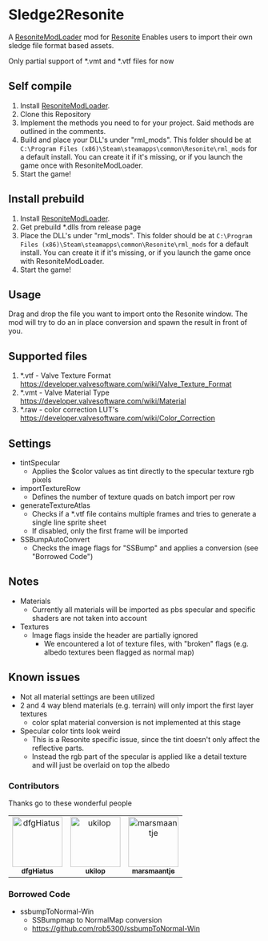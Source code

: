 # Sledge2Resonite

A [ResoniteModLoader](https://github.com/resonite-modding-group/ResoniteModLoader) mod for [Resonite](https://resonite.com/) 
Enables users to import their own sledge file format based assets.

Only partial support of *.vmt and *.vtf files for now

## Self compile
1. Install [ResoniteModLoader](https://github.com/resonite-modding-group/ResoniteModLoader).
2. Clone this Repository
3. Implement the methods you need to for your project. Said methods are outlined in the comments.
4. Build and place your DLL's under "rml_mods". 
  This folder should be at `C:\Program Files (x86)\Steam\steamapps\common\Resonite\rml_mods` for a default install. 
  You can create it if it's missing, or if you launch the game once with ResoniteModLoader.
5. Start the game!

## Install prebuild
1. Install [ResoniteModLoader](https://github.com/resonite-modding-group/ResoniteModLoader).
2. Get prebuild *.dlls from release page
3. Place the DLL's under "rml_mods". 
  This folder should be at `C:\Program Files (x86)\Steam\steamapps\common\Resonite\rml_mods` for a default install. 
  You can create it if it's missing, or if you launch the game once with ResoniteModLoader.
4. Start the game!

## Usage
Drag and drop the file you want to import onto the Resonite window.
The mod will try to do an in place conversion and spawn the result in front of you.

## Supported files
1. *.vtf - Valve Texture Format
  https://developer.valvesoftware.com/wiki/Valve_Texture_Format
2. *.vmt - Valve Material Type
  https://developer.valvesoftware.com/wiki/Material
3. *.raw - color correction LUT's
  https://developer.valvesoftware.com/wiki/Color_Correction

## Settings
* tintSpecular
  * Applies the $color values as tint directly to the specular texture rgb pixels
* importTextureRow
  * Defines the number of texture quads on batch import per row
* generateTextureAtlas
  * Checks if a *.vtf file contains multiple frames and tries to generate a single line sprite sheet
  * If disabled, only the first frame will be imported
* SSBumpAutoConvert
  * Checks the image flags for "SSBump" and applies a conversion (see "Borrowed Code")

## Notes
* Materials
  * Currently all materials will be imported as pbs specular and specific shaders are not taken into account
* Textures
  * Image flags inside the header are partially ignored
    * We encountered a lot of texture files, with "broken" flags (e.g. albedo textures been flagged as normal map)
	
## Known issues
* Not all material settings are been utilized
* 2 and 4 way blend materials (e.g. terrain) will only import the first layer textures
  * color splat material conversion is not implemented at this stage
* Specular color tints look weird
  * This is a Resonite specific issue, since the tint doesn't only affect the reflective parts.
  * Instead the rgb part of the specular is applied like a detail texture and will just be overlaid on top the albedo

### Contributors
Thanks go to these wonderful people
<!-- prettier-ignore-start -->
<!-- markdownlint-disable -->
<table>
	<tbody>
		<tr>
			<td align="center"><a href="https://github.com/dfgHiatus"><img src="https://avatars.githubusercontent.com/u/51272212?v=4?s=100" width="100px;" alt="dfgHiatus"/><br /><sub><b>dfgHiatus</b></sub></a><br/></td>
			<td align="center"><a href="https://github.com/ukilop"><img src="https://avatars.githubusercontent.com/u/1341270?v=v?s=100" width="100px;" alt="ukilop"/><br /><sub><b>ukilop</b></sub></a><br/></td>
			<td align="center"><a href="https://github.com/marsmaantje"><img src="https://avatars.githubusercontent.com/u/60362806?v=4?s=100" width="100px;" alt="marsmaantje"/><br /><sub><b>marsmaantje</b></sub></a><br/></td>
		</tr>
	</tbody>
</table>
<!-- markdownlint-restore -->
<!-- prettier-ignore-end -->

### Borrowed Code
* ssbumpToNormal-Win
	* SSBumpmap to NormalMap conversion
	* https://github.com/rob5300/ssbumpToNormal-Win
